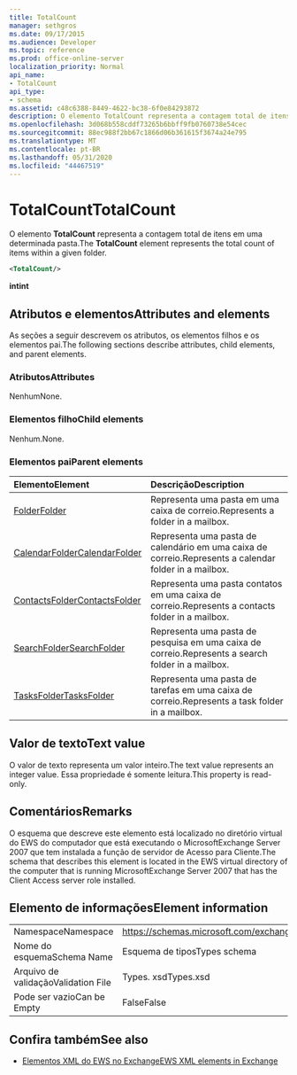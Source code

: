```yaml
---
title: TotalCount
manager: sethgros
ms.date: 09/17/2015
ms.audience: Developer
ms.topic: reference
ms.prod: office-online-server
localization_priority: Normal
api_name:
- TotalCount
api_type:
- schema
ms.assetid: c48c6388-8449-4622-bc38-6f0e84293872
description: O elemento TotalCount representa a contagem total de itens em uma determinada pasta.
ms.openlocfilehash: 3d068b558cddf73265b6bbff9fb0760738e54cec
ms.sourcegitcommit: 88ec988f2bb67c1866d06b361615f3674a24e795
ms.translationtype: MT
ms.contentlocale: pt-BR
ms.lasthandoff: 05/31/2020
ms.locfileid: "44467519"
---
```

# <a name="totalcount"></a><span data-ttu-id="c2902-103">TotalCount</span><span class="sxs-lookup"><span data-stu-id="c2902-103">TotalCount</span></span>

<span data-ttu-id="c2902-104">O elemento **TotalCount** representa a contagem total de itens em uma determinada pasta.</span><span class="sxs-lookup"><span data-stu-id="c2902-104">The **TotalCount** element represents the total count of items within a given folder.</span></span> 
  
```xml
<TotalCount/>
```

 <span data-ttu-id="c2902-105">**int**</span><span class="sxs-lookup"><span data-stu-id="c2902-105">**int**</span></span>
## <a name="attributes-and-elements"></a><span data-ttu-id="c2902-106">Atributos e elementos</span><span class="sxs-lookup"><span data-stu-id="c2902-106">Attributes and elements</span></span>

<span data-ttu-id="c2902-107">As seções a seguir descrevem os atributos, os elementos filhos e os elementos pai.</span><span class="sxs-lookup"><span data-stu-id="c2902-107">The following sections describe attributes, child elements, and parent elements.</span></span>
  
### <a name="attributes"></a><span data-ttu-id="c2902-108">Atributos</span><span class="sxs-lookup"><span data-stu-id="c2902-108">Attributes</span></span>

<span data-ttu-id="c2902-109">Nenhum</span><span class="sxs-lookup"><span data-stu-id="c2902-109">None.</span></span>
  
### <a name="child-elements"></a><span data-ttu-id="c2902-110">Elementos filho</span><span class="sxs-lookup"><span data-stu-id="c2902-110">Child elements</span></span>

<span data-ttu-id="c2902-111">Nenhum.</span><span class="sxs-lookup"><span data-stu-id="c2902-111">None.</span></span>
  
### <a name="parent-elements"></a><span data-ttu-id="c2902-112">Elementos pai</span><span class="sxs-lookup"><span data-stu-id="c2902-112">Parent elements</span></span>

|<span data-ttu-id="c2902-113">**Elemento**</span><span class="sxs-lookup"><span data-stu-id="c2902-113">**Element**</span></span>|<span data-ttu-id="c2902-114">**Descrição**</span><span class="sxs-lookup"><span data-stu-id="c2902-114">**Description**</span></span>|
|:-----|:-----|
|[<span data-ttu-id="c2902-115">Folder</span><span class="sxs-lookup"><span data-stu-id="c2902-115">Folder</span></span>](folder.md) <br/> |<span data-ttu-id="c2902-116">Representa uma pasta em uma caixa de correio.</span><span class="sxs-lookup"><span data-stu-id="c2902-116">Represents a folder in a mailbox.</span></span>  <br/> |
|[<span data-ttu-id="c2902-117">CalendarFolder</span><span class="sxs-lookup"><span data-stu-id="c2902-117">CalendarFolder</span></span>](calendarfolder.md) <br/> |<span data-ttu-id="c2902-118">Representa uma pasta de calendário em uma caixa de correio.</span><span class="sxs-lookup"><span data-stu-id="c2902-118">Represents a calendar folder in a mailbox.</span></span>  <br/> |
|[<span data-ttu-id="c2902-119">ContactsFolder</span><span class="sxs-lookup"><span data-stu-id="c2902-119">ContactsFolder</span></span>](contactsfolder.md) <br/> |<span data-ttu-id="c2902-120">Representa uma pasta contatos em uma caixa de correio.</span><span class="sxs-lookup"><span data-stu-id="c2902-120">Represents a contacts folder in a mailbox.</span></span>  <br/> |
|[<span data-ttu-id="c2902-121">SearchFolder</span><span class="sxs-lookup"><span data-stu-id="c2902-121">SearchFolder</span></span>](searchfolder.md) <br/> |<span data-ttu-id="c2902-122">Representa uma pasta de pesquisa em uma caixa de correio.</span><span class="sxs-lookup"><span data-stu-id="c2902-122">Represents a search folder in a mailbox.</span></span>  <br/> |
|[<span data-ttu-id="c2902-123">TasksFolder</span><span class="sxs-lookup"><span data-stu-id="c2902-123">TasksFolder</span></span>](tasksfolder.md) <br/> |<span data-ttu-id="c2902-124">Representa uma pasta de tarefas em uma caixa de correio.</span><span class="sxs-lookup"><span data-stu-id="c2902-124">Represents a task folder in a mailbox.</span></span>  <br/> |
   
## <a name="text-value"></a><span data-ttu-id="c2902-125">Valor de texto</span><span class="sxs-lookup"><span data-stu-id="c2902-125">Text value</span></span>

<span data-ttu-id="c2902-126">O valor de texto representa um valor inteiro.</span><span class="sxs-lookup"><span data-stu-id="c2902-126">The text value represents an integer value.</span></span> <span data-ttu-id="c2902-127">Essa propriedade é somente leitura.</span><span class="sxs-lookup"><span data-stu-id="c2902-127">This property is read-only.</span></span>
  
## <a name="remarks"></a><span data-ttu-id="c2902-128">Comentários</span><span class="sxs-lookup"><span data-stu-id="c2902-128">Remarks</span></span>

<span data-ttu-id="c2902-129">O esquema que descreve este elemento está localizado no diretório virtual do EWS do computador que está executando o MicrosoftExchange Server 2007 que tem instalada a função de servidor de Acesso para Cliente.</span><span class="sxs-lookup"><span data-stu-id="c2902-129">The schema that describes this element is located in the EWS virtual directory of the computer that is running MicrosoftExchange Server 2007 that has the Client Access server role installed.</span></span>
  
## <a name="element-information"></a><span data-ttu-id="c2902-130">Elemento de informações</span><span class="sxs-lookup"><span data-stu-id="c2902-130">Element information</span></span>

|||
|:-----|:-----|
|<span data-ttu-id="c2902-131">Namespace</span><span class="sxs-lookup"><span data-stu-id="c2902-131">Namespace</span></span>  <br/> |https://schemas.microsoft.com/exchange/services/2006/types  <br/> |
|<span data-ttu-id="c2902-132">Nome do esquema</span><span class="sxs-lookup"><span data-stu-id="c2902-132">Schema Name</span></span>  <br/> |<span data-ttu-id="c2902-133">Esquema de tipos</span><span class="sxs-lookup"><span data-stu-id="c2902-133">Types schema</span></span>  <br/> |
|<span data-ttu-id="c2902-134">Arquivo de validação</span><span class="sxs-lookup"><span data-stu-id="c2902-134">Validation File</span></span>  <br/> |<span data-ttu-id="c2902-135">Types. xsd</span><span class="sxs-lookup"><span data-stu-id="c2902-135">Types.xsd</span></span>  <br/> |
|<span data-ttu-id="c2902-136">Pode ser vazio</span><span class="sxs-lookup"><span data-stu-id="c2902-136">Can be Empty</span></span>  <br/> |<span data-ttu-id="c2902-137">False</span><span class="sxs-lookup"><span data-stu-id="c2902-137">False</span></span>  <br/> |
   
## <a name="see-also"></a><span data-ttu-id="c2902-138">Confira também</span><span class="sxs-lookup"><span data-stu-id="c2902-138">See also</span></span>



- [<span data-ttu-id="c2902-139">Elementos XML do EWS no Exchange</span><span class="sxs-lookup"><span data-stu-id="c2902-139">EWS XML elements in Exchange</span></span>](ews-xml-elements-in-exchange.md)

